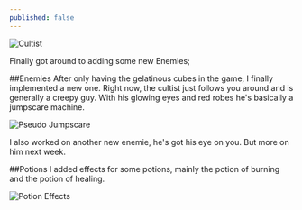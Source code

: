 ```yaml
---
published: false
---
```



![Cultist](http://i.imgur.com/hh5jbrI.gif)

Finally got around to adding some new Enemies;

<!--excerpt-->

##Enemies
After only having the gelatinous cubes in the game, I finally implemented a new one. Right now, the cultist just follows you around and is generally a creepy guy. With his glowing eyes and red robes he's basically a jumpscare machine.

![Pseudo Jumpscare](http://i.imgur.com/POTPEyk.gif)

I also worked on another new enemie, he's got his eye on you. But more on him next week.

##Potions
I added effects for some potions, mainly the potion of burning and the potion of healing.

![Potion Effects](http://i.imgur.com/LrS498l.gif)
